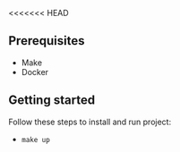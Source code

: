 <<<<<<< HEAD
## Prerequisites
- Make
- Docker
## Getting started
Follow these steps to install and run project:
- ```make up```
